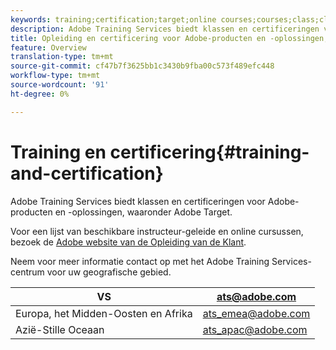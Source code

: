 ```yaml
---
keywords: training;certification;target;online courses;courses;class;classes
description: Adobe Training Services biedt klassen en certificeringen voor Adobe-producten en -oplossingen, waaronder Adobe Target.
title: Opleiding en certificering voor Adobe-producten en -oplossingen, waaronder Adobe Target
feature: Overview
translation-type: tm+mt
source-git-commit: cf47b7f3625bb1c3430b9fba00c573f489efc448
workflow-type: tm+mt
source-wordcount: '91'
ht-degree: 0%

---
```



# Training en certificering{#training-and-certification}

Adobe Training Services biedt klassen en certificeringen voor Adobe-producten en -oplossingen, waaronder Adobe Target.

Voor een lijst van beschikbare instructeur-geleide en online cursussen, bezoek de [Adobe website van de Opleiding van de Klant](https://training.adobe.com/training/courses.html#solution=adobeTarget).

Neem voor meer informatie contact op met het Adobe Training Services-centrum voor uw geografische gebied.

| VS | [ats@adobe.com](mailto:ats@adobe.com) |
|---|---|
| Europa, het Midden-Oosten en Afrika | [ats_emea@adobe.com](mailto:ats_emea@adobe.com) |
| Azië-Stille Oceaan | [ats_apac@adobe.com](mailto:ats_apac@adobe.com) |

